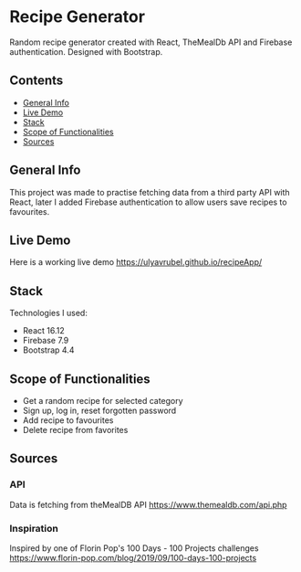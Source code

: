# Recipe Generator
Random recipe generator created with React, TheMealDb API and Firebase authentication. Designed with Bootstrap.

## Contents
* [General Info](#info)
* [Live Demo](#demo)
* [Stack](#stack)
* [Scope of Functionalities](#scope)
* [Sources](#sources)

## General Info
This project was made to practise fetching data from a third party API with React, later I added Firebase authentication to allow users save recipes to favourites.

## Live Demo
Here is a working live demo https://ulyavrubel.github.io/recipeApp/

## Stack
Technologies I used:
- React 16.12
- Firebase 7.9
- Bootstrap 4.4

## Scope of Functionalities
- Get a random recipe for selected category
- Sign up, log in, reset forgotten password
- Add recipe to favourites
- Delete recipe from favorites

## Sources

### API 
Data is fetching from theMealDB API https://www.themealdb.com/api.php

### Inspiration
Inspired by one of Florin Pop's 100 Days - 100 Projects challenges 
https://www.florin-pop.com/blog/2019/09/100-days-100-projects
